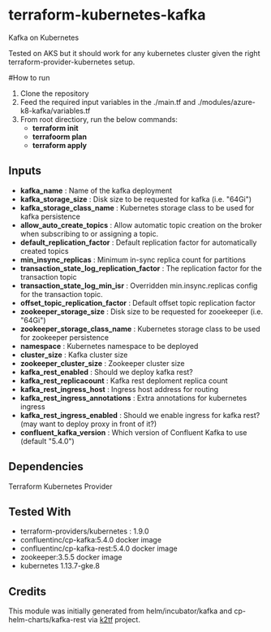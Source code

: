 
# terraform-kubernetes-kafka
Kafka on Kubernetes

Tested on AKS but it should work for any kubernetes cluster given the right terraform-provider-kubernetes setup.

#How to run
1) Clone the repository
2) Feed the required input variables in the ./main.tf and ./modules/azure-k8-kafka/variables.tf
3) From root directiory, run the below commands:
    - **terraform init**
	- **terrafoorm plan**
	- **terraform apply**

## Inputs

- **kafka_name**                               : Name of the kafka deployment
- **kafka_storage_size**                       : Disk size to be requested for kafka (i.e. "64Gi")
- **kafka_storage_class_name**                 : Kubernetes storage class to be used for kafka persistence
- **allow_auto_create_topics**                 : Allow automatic topic creation on the broker when subscribing to or assigning a topic.
- **default_replication_factor**               : Default replication factor for automatically created topics
- **min_insync_replicas**                      : Minimum in-sync replica count for partitions
- **transaction_state_log_replication_factor** : The replication factor for the transaction topic
- **transaction_state_log_min_isr**            : Overridden min.insync.replicas config for the transaction topic.
- **offset_topic_replication_factor**          : Default offset topic replication factor
- **zookeeper_storage_size**                   : Disk size to be requested for zooekeeper (i.e. "64Gi")
- **zookeeper_storage_class_name**             : Kubernetes storage class to be used for zookeeper persistence
- **namespace**                                : Kubernetes namespace to be deployed
- **cluster_size**                             : Kafka cluster size
- **zookeeper_cluster_size**                   : Zookeeper cluster size
- **kafka_rest_enabled**                       : Should we deploy kafka rest?
- **kafka_rest_replicacount**                  : Kafka rest deploment replica count
- **kafka_rest_ingress_host**                  : Ingress host address for routing
- **kafka_rest_ingress_annotations**           : Extra annotations for kubernetes ingress
- **kafka_rest_ingress_enabled**               : Should we enable ingress for kafka rest? (may want to deploy proxy in front of it?)
- **confluent_kafka_version**                  : Which version of Confluent Kafka to use (default "5.4.0")

## Dependencies

Terraform Kubernetes Provider

## Tested With

- terraform-providers/kubernetes : 1.9.0
- confluentinc/cp-kafka:5.4.0 docker image
- confluentinc/cp-kafka-rest:5.4.0 docker image
- zookeeper:3.5.5 docker image
- kubernetes 1.13.7-gke.8

## Credits

This module was initially generated from helm/incubator/kafka and cp-helm-charts/kafka-rest via [k2tf](https://github.com/sl1pm4t/k2tf) project.
